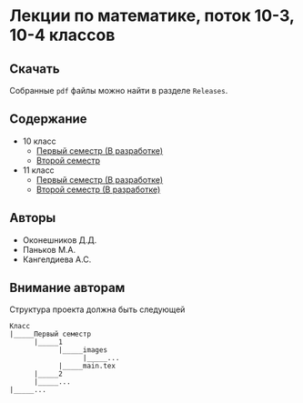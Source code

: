 # Лекции по математике, поток 10-3, 10-4 классов

## Скачать
Собранные `pdf` файлы можно найти в разделе `Releases`.
## Содержание  
* 10 класс
  * [Первый семестр (В разработке)](README.md)
  * [Второй семестр](10/second_semester/second_semester.tex)
* 11 класс
  * [Первый семестр (В разработке)](README.md)
  * [Второй семестр (В разработке)](README.md)
## Авторы  
* Оконешников Д.Д.  
* Паньков М.А.  
* Кангелдиева А.С.  
## Внимание авторам
Структура проекта должна быть следующей
```
Класс
|_____Первый семестр
      |_____1
            |_____images
                  |_____...
            |_____main.tex
      |_____2
      |_____...
|_____...
```